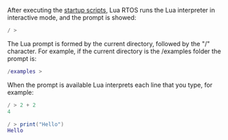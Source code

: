 After executing the [startup scripts](https://github.com/whitecatboard/Lua-RTOS-ESP32/wiki/Startup-scripts), Lua RTOS runs the Lua interpreter in interactive mode, and the prompt is showed:

   ```lua
   / > 
   ```

The Lua prompt is formed by the current directory, followed by the "/" character. For example, if the current directory is the /examples folder the prompt is:

   ```lua
   /examples > 
   ```
When the prompt is available Lua interprets each line that you type, for example:

   ```lua
   / > 2 + 2
   4
   ```

   ```lua
   / > print("Hello")
   Hello
   ```